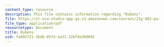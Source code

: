 ```yaml
---
content_type: resource
description: This file contains information regarding "Rubens".
file: https://ol-ocw-studio-app-qa.s3.amazonaws.com/courses/21g-802-portuguese-ii-spring-2012/fa6927213bdb05fdea3122bfde300692_MIT21G_802S12_Rubens.pdf
file_type: application/pdf
resourcetype: Document
title: Rubens
uid: fa692721-3bdb-05fd-ea31-22bfde300692
---
```

